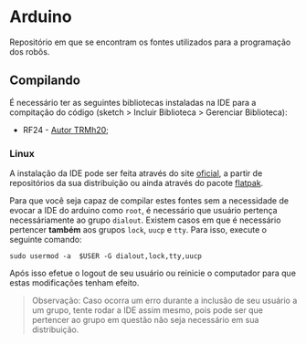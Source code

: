 # Arduino

Repositório em que se encontram os fontes utilizados para a programação dos robôs.

## Compilando

É necessário ter as seguintes bibliotecas instaladas na IDE para a compitação do código (sketch > Incluir Biblioteca > Gerenciar Biblioteca):
* RF24 - [Autor TRMh20](http://tmrh20.github.io/RF24/);

### Linux

A instalação da IDE pode ser feita através do site [oficial](https://www.arduino.cc/en/Main/Software), a partir de repositórios da sua distribuição ou ainda através do pacote [flatpak](https://flathub.org/apps/details/cc.arduino.arduinoide).

Para que você seja capaz de compilar estes fontes sem a necessidade de evocar a IDE do arduino como `root`, é necessário que usuário pertença necessáriamente ao grupo `dialout`. Existem casos em que é necessário pertencer **também** aos grupos `lock`, `uucp` e `tty`. Para isso, execute o seguinte comando:

`sudo usermod -a  $USER -G dialout,lock,tty,uucp`

Após isso efetue o logout de seu usuário ou reinicie o computador para que estas modificações tenham efeito.

>Observação: Caso ocorra um erro durante a inclusão de seu usuário a um grupo, tente rodar a IDE assim mesmo, pois pode ser que pertencer ao grupo em questão não seja necessário em sua distribuição.
